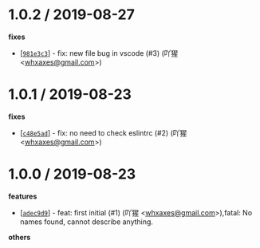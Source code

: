 
1.0.2 / 2019-08-27
==================

**fixes**
  * [[`981e3c3`](http://github.com/eggjs/egg-tslint-to-eslint/commit/981e3c33efb2d95466ea0f4fb57acfd69f8ce5b2)] - fix: new file bug in vscode (#3) (吖猩 <<whxaxes@gmail.com>>)

1.0.1 / 2019-08-23
==================

**fixes**
  * [[`c48e5ad`](http://github.com/eggjs/egg-tslint-to-eslint/commit/c48e5ad29600c0ab77658f2c7a52a73d8abd348a)] - fix: no need to check eslintrc (#2) (吖猩 <<whxaxes@gmail.com>>)

1.0.0 / 2019-08-23
==================

**features**
  * [[`adec9d9`](http://github.com/eggjs/egg-tslint-to-eslint/commit/adec9d9ee7dc716f48bec3261f38e86e3039b22d)] - feat: first initial (#1) (吖猩 <<whxaxes@gmail.com>>),fatal: No names found, cannot describe anything.

**others**


